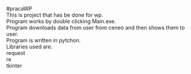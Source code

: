 #pracaWP<br>
This is project that has be done for wp.<br>
Program works by double clicking Main.exe.<br>
Program downloads data from user from ceneo and then shows them to user.<br>
Program is written in pytchon.<br>
Libraries used are.<br>
request<br>
re<br>
tkinter<br>
